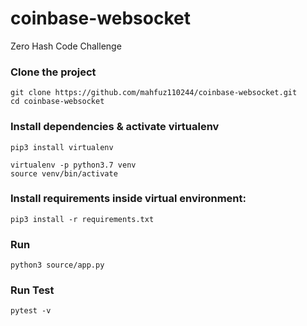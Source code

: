 # coinbase-websocket
Zero Hash Code Challenge

### Clone the project

```
git clone https://github.com/mahfuz110244/coinbase-websocket.git
cd coinbase-websocket
```

### Install dependencies & activate virtualenv

```
pip3 install virtualenv

virtualenv -p python3.7 venv
source venv/bin/activate
```

### Install requirements inside virtual environment:
```
pip3 install -r requirements.txt
```

### Run
```
python3 source/app.py
```

### Run Test
```
pytest -v
```
